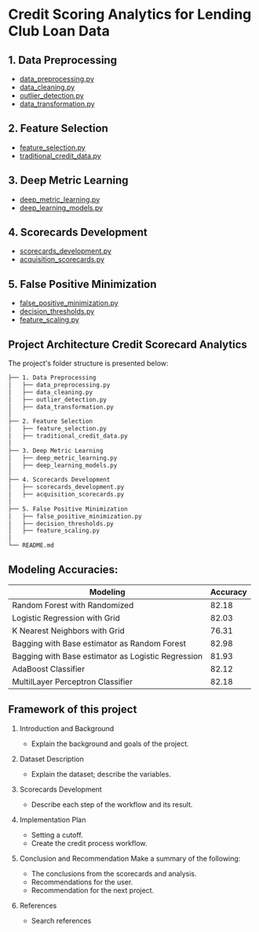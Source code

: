 # Credit Scoring Analytics for Lending Club Loan Data

## 1. Data Preprocessing
- [data_preprocessing.py](./1.%20Data%20Preprocessing/data_preprocessing.py)
- [data_cleaning.py](./1.%20Data%20Preprocessing/data_cleaning.py)
- [outlier_detection.py](./1.%20Data%20Preprocessing/outlier_detection.py)
- [data_transformation.py](./1.%20Data%20Preprocessing/data_transformation.py)

## 2. Feature Selection
- [feature_selection.py](./2.%20Feature%20Selection/feature_selection.py)
- [traditional_credit_data.py](./2.%20Feature%20Selection/traditional_credit_data.py)

## 3. Deep Metric Learning
- [deep_metric_learning.py](./3.%20Deep%20Metric%20Learning/deep_metric_learning.py)
- [deep_learning_models.py](./3.%20Deep%20Metric%20Learning/deep_learning_models.py)

## 4. Scorecards Development
- [scorecards_development.py](./4.%20Scorecards%20Development/scorecards_development.py)
- [acquisition_scorecards.py](./4.%20Scorecards%20Development/acquisition_scorecards.py)

## 5. False Positive Minimization
- [false_positive_minimization.py](./5.%20False%20Positive%20Minimization/false_positive_minimization.py)
- [decision_thresholds.py](./5.%20False%20Positive%20Minimization/decision_thresholds.py)
- [feature_scaling.py](./5.%20False%20Positive%20Minimization/feature_scaling.py)


## Project Architecture Credit Scorecard Analytics

The project's folder structure is presented below:

```bash
├── 1. Data Preprocessing
│   ├── data_preprocessing.py
│   ├── data_cleaning.py
│   ├── outlier_detection.py
│   ├── data_transformation.py
│
├── 2. Feature Selection
│   ├── feature_selection.py
│   ├── traditional_credit_data.py
│
├── 3. Deep Metric Learning
│   ├── deep_metric_learning.py
│   ├── deep_learning_models.py
│
├── 4. Scorecards Development
│   ├── scorecards_development.py
│   ├── acquisition_scorecards.py
│
├── 5. False Positive Minimization
│   ├── false_positive_minimization.py
│   ├── decision_thresholds.py
│   ├── feature_scaling.py
│
└── README.md
```

## Modeling Accuracies:


Modeling | Accuracy
--- | ---
Random Forest with Randomized                      | 82.18
Logistic Regression with Grid                      | 82.03
K Nearest Neighbors with Grid                      | 76.31
Bagging with Base estimator as Random Forest       | 82.98
Bagging with Base estimator as Logistic Regression | 81.93
AdaBoost Classifier                                | 82.12
MultilLayer Perceptron Classifier                  | 82.18

## Framework of this project

1. Introduction and Background
    * Explain the background and goals of the project.

2. Dataset Description
    * Explain the dataset; describe the variables.

3. Scorecards Development
    * Describe each step of the workflow and its result.

4. Implementation Plan
    * Setting a cutoff.
    * Create the credit process workflow.

5. Conclusion and Recommendation
    Make a summary of the following:
    * The conclusions from the scorecards and analysis.
    * Recommendations for the user.
    * Recommendation for the next project.

6. References
    * Search references
